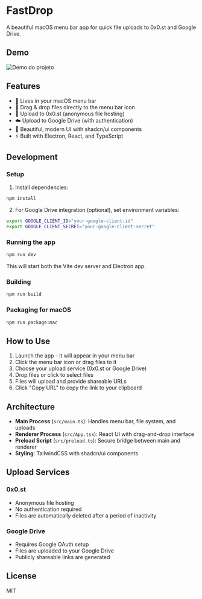 # FastDrop

A beautiful macOS menu bar app for quick file uploads to 0x0.st and Google Drive.

## Demo

![Demo do projeto](fdrop/demo.gif)

## Features

- 📁 Lives in your macOS menu bar
- 🎯 Drag & drop files directly to the menu bar icon
- 🚀 Upload to 0x0.st (anonymous file hosting)
- ☁️ Upload to Google Drive (with authentication)
- 💫 Beautiful, modern UI with shadcn/ui components
- ⚡ Built with Electron, React, and TypeScript

## Development

### Setup

1. Install dependencies:
```bash
npm install
```

2. For Google Drive integration (optional), set environment variables:
```bash
export GOOGLE_CLIENT_ID="your-google-client-id"
export GOOGLE_CLIENT_SECRET="your-google-client-secret"
```

### Running the app

```bash
npm run dev
```

This will start both the Vite dev server and Electron app.

### Building

```bash
npm run build
```

### Packaging for macOS

```bash
npm run package:mac
```

## How to Use

1. Launch the app - it will appear in your menu bar
2. Click the menu bar icon or drag files to it
3. Choose your upload service (0x0.st or Google Drive)
4. Drop files or click to select files
5. Files will upload and provide shareable URLs
6. Click "Copy URL" to copy the link to your clipboard

## Architecture

- **Main Process** (`src/main.ts`): Handles menu bar, file system, and uploads
- **Renderer Process** (`src/App.tsx`): React UI with drag-and-drop interface
- **Preload Script** (`src/preload.ts`): Secure bridge between main and renderer
- **Styling**: TailwindCSS with shadcn/ui components

## Upload Services

### 0x0.st
- Anonymous file hosting
- No authentication required
- Files are automatically deleted after a period of inactivity

### Google Drive
- Requires Google OAuth setup
- Files are uploaded to your Google Drive
- Publicly shareable links are generated

## License

MIT